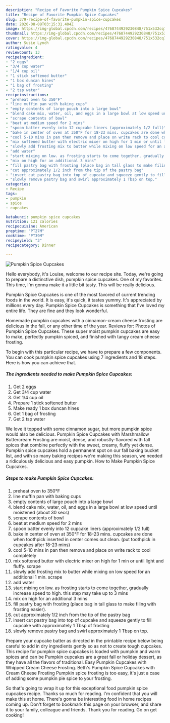 ```yaml
---
description: "Recipe of Favorite Pumpkin Spice Cupcakes"
title: "Recipe of Favorite Pumpkin Spice Cupcakes"
slug: 379-recipe-of-favorite-pumpkin-spice-cupcakes
date: 2020-08-08T03:15:31.404Z
image: https://img-global.cpcdn.com/recipes/4768744929230848/751x532cq70/pumpkin-spice-cupcakes-recipe-main-photo.jpg
thumbnail: https://img-global.cpcdn.com/recipes/4768744929230848/751x532cq70/pumpkin-spice-cupcakes-recipe-main-photo.jpg
cover: https://img-global.cpcdn.com/recipes/4768744929230848/751x532cq70/pumpkin-spice-cupcakes-recipe-main-photo.jpg
author: Susie Lynch
ratingvalue: 4
reviewcount: 13
recipeingredient:
- "2 eggs"
- "3/4 cup water"
- "1/4 cup oil"
- "1 stick softened butter"
- "1 box duncan hines"
- "1 bag of frosting"
- "2 tsp water"
recipeinstructions:
- "preheat oven to 350°F"
- "line muffin pan with baking cups"
- "empty contents of large pouch into a large bowl"
- "blend cake mix, water, oil, and eggs in a large bowl at low speed until moistened (about 30 secs)"
- "scrape contents of bowl"
- "beat at medium speed for 2 mins"
- "spoon batter evenly into 12 cupcake liners (approximately 1/2 full)"
- "bake in center of oven at 350°F for 18-23 mins. cupcakes are done when toothpick inserted in center comes out clean. (put toothpick in cupcakes after 18-23 mins)"
- "cool 5-10 mins in pan then remove and place on write rack to cool completely"
- "mix softened butter with electric mixer on high for 1 min or until light and fluffy. scrape"
- "slowly add frosting mix to butter while mixing on low speed for an additional 1 min. scrape"
- "add water"
- "start mixing on low. as frosting starts to come together, gradually increase speed to high. this step may take up to 3 mins"
- "mix on high for an additional 3 mins"
- "fill pastry bag with frosting (place bag in tall glass to make filing with frosting easier)."
- "cut approximately 1/2 inch from the tip of the pastry bag"
- "insert cut pastry bag into top of cupcake and squeeze gently to fill cupcake with approximately 1 Tbsp of frosting"
- "slowly remove pastry bag and swirl approximately 1 Tbsp on top."
categories:
- Recipe
tags:
- pumpkin
- spice
- cupcakes

katakunci: pumpkin spice cupcakes 
nutrition: 121 calories
recipecuisine: American
preptime: "PT27M"
cooktime: "PT39M"
recipeyield: "3"
recipecategory: Dinner

---
```



![Pumpkin Spice Cupcakes](https://img-global.cpcdn.com/recipes/4768744929230848/751x532cq70/pumpkin-spice-cupcakes-recipe-main-photo.jpg)

Hello everybody, it's Louise, welcome to our recipe site. Today, we're going to prepare a distinctive dish, pumpkin spice cupcakes. One of my favorites. This time, I'm gonna make it a little bit tasty. This will be really delicious.

Pumpkin Spice Cupcakes is one of the most favored of current trending foods in the world. It is easy, it's quick, it tastes yummy. It's appreciated by millions every day. Pumpkin Spice Cupcakes is something that I've loved my entire life. They are fine and they look wonderful.

Homemade pumpkin cupcakes with a cinnamon-cream cheese frosting are delicious in the fall, or any other time of the year. Reviews for: Photos of Pumpkin Spice Cupcakes. These super moist pumpkin cupcakes are easy to make, perfectly pumpkin spiced, and finished with tangy cream cheese frosting.


To begin with this particular recipe, we have to prepare a few components. You can cook pumpkin spice cupcakes using 7 ingredients and 18 steps. Here is how you can achieve that.

<!--inarticleads1-->

##### The ingredients needed to make Pumpkin Spice Cupcakes:

1. Get 2 eggs
1. Get 3/4 cup water
1. Get 1/4 cup oil
1. Prepare 1 stick softened butter
1. Make ready 1 box duncan hines
1. Get 1 bag of frosting
1. Get 2 tsp water


We love it topped with some cinnamon sugar, but more pumpkin spice would also be delicious. Pumpkin Spice Cupcakes with Marshmallow Buttercream Frosting are moist, dense, and robustly-flavored with fall spices that combine perfectly with the sweet, creamy, fluffy yet dense. Pumpkin spice cupcakes hold a permanent spot on our fall baking bucket list, and with so many baking recipes we&#39;re making this season, we needed a ridiculously delicious and easy pumpkin. How to Make Pumpkin Spice Cupcakes. 

<!--inarticleads2-->

##### Steps to make Pumpkin Spice Cupcakes:

1. preheat oven to 350°F
1. line muffin pan with baking cups
1. empty contents of large pouch into a large bowl
1. blend cake mix, water, oil, and eggs in a large bowl at low speed until moistened (about 30 secs)
1. scrape contents of bowl
1. beat at medium speed for 2 mins
1. spoon batter evenly into 12 cupcake liners (approximately 1/2 full)
1. bake in center of oven at 350°F for 18-23 mins. cupcakes are done when toothpick inserted in center comes out clean. (put toothpick in cupcakes after 18-23 mins)
1. cool 5-10 mins in pan then remove and place on write rack to cool completely
1. mix softened butter with electric mixer on high for 1 min or until light and fluffy. scrape
1. slowly add frosting mix to butter while mixing on low speed for an additional 1 min. scrape
1. add water
1. start mixing on low. as frosting starts to come together, gradually increase speed to high. this step may take up to 3 mins
1. mix on high for an additional 3 mins
1. fill pastry bag with frosting (place bag in tall glass to make filing with frosting easier).
1. cut approximately 1/2 inch from the tip of the pastry bag
1. insert cut pastry bag into top of cupcake and squeeze gently to fill cupcake with approximately 1 Tbsp of frosting
1. slowly remove pastry bag and swirl approximately 1 Tbsp on top.


Prepare your cupcake batter as directed in the printable recipe below being careful to add in dry ingredients gently so as not to create tough cupcakes. This recipe for pumpkin spice cupcakes is loaded with pumpkin and warm spices and can be Pumpkin cupcakes are a great fall or holiday dessert, as they have all the flavors of traditional. Easy Pumpkin Cupcakes with Whipped Cream Cheese Frosting. Beth&#39;s Pumpkin Spice Cupcakes with Cream Cheese Frosting Pumpkin spice frosting is too easy, it&#39;s just a case of adding some pumpkin pie spice to your frosting. 

So that's going to wrap it up for this exceptional food pumpkin spice cupcakes recipe. Thanks so much for reading. I'm confident that you will make this at home. There's gonna be interesting food in home recipes coming up. Don't forget to bookmark this page on your browser, and share it to your family, colleague and friends. Thank you for reading. Go on get cooking!
